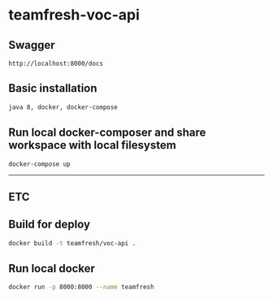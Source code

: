 # teamfresh-voc-api

## Swagger
```
http://localhost:8000/docs
```

## Basic installation
```bash
java 8, docker, docker-compose
```

## Run local docker-composer and share workspace with local filesystem
```bash
docker-compose up
```

------------------------
## ETC

## Build for deploy

```bash
docker build -t teamfresh/voc-api .
```

## Run local docker

```bash
docker run -p 8000:8000 --name teamfresh
```

